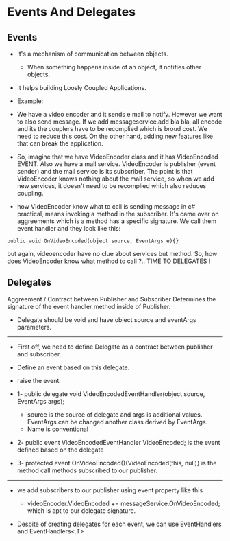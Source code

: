 # Events And Delegates

## Events

* It's a mechanism of communication between objects.
  * When something happens inside of an object, it notifies other objects.

* It helps building Loosly Coupled Applications.

* Example:
* We have a video encoder and it sends e mail to notify. However we want to also send message. If we add messageservice.add bla bla, all encode and its the couplers have to be recomplied which is broud cost. We need to reduce this cost. On the other hand, adding new features like that can break the application.

* So, imagine that we have VideoEncoder class and it has VideoEncoded EVENT. Also we have a mail service. VideoEncoder is publisher (event sender) and the mail service is its subscriber. The point is that VideoEncoder knows nothing about the mail service, so when we add new services, it doesn't need to be recomplied which also reduces coupling.

* how VideoEncoder know what to call is sending message in c# practical, means invoking a method in the subscriber. It's came over on aggreements which is a method has a specific signature. We call them event handler and they look like this:

`
public void OnVideoEncoded(object source, EventArgs e){}
`

but again, videoencoder have no clue about services but method. So, how does VideoEncoder know what method to call ?.. TIME TO DELEGATES !

## Delegates

Aggreement / Contract between Publisher and Subscriber
Determines the signature of the event handler method inside of Publisher.

* Delegate should be void and have object source and eventArgs parameters.

-----------------------

* First off, we need to define Delegate as a contract between publisher and subscriber.

* Define an event based on this delegate.

* raise the event.

* 1- public delegate void VideoEncodedEventHandler(object source, EventArgs args);
  * source is the source of delegate and args is additional values. EventArgs can be changed another class derived by EventArgs.
  * Name is conventional

* 2- public event VideoEncodedEventHandler VideoEncoded; is the event defined based on the delegate

* 3- protected event OnVideoEncoded(){VideoEncoded(this, null)} is the method call methods subscribed to our publisher.

--------------

* we add subscribers to our publisher using event property like this
  * videoEncoder.VideoEncoded += messageService.OnVideoEncoded; which is apt to our delegate signature.

* Despite of creating delegates for each event, we can use EventHandlers and EventHandlers<.T>
